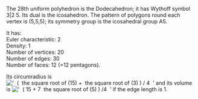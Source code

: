 The 28th uniform polyhedron is the Dodecahedron; it has Wythoff symbol
3|2 5. Its dual is the icosahedron. The pattern of polygons round each
vertex is (5,5,5); its symmetry group is the icosahedral group A5.

It has:\
 Euler characteristic: 2\
 Density: 1\
 Number of vertices: 20\
 Number of edges: 30\
 Number of faces: 12 (=12 pentagons).

Its circumradius is
!['  (  the square root of (15) +  the square root of (3) ) / 4  '](../dictionary/equation_images/4258.1..png)
and its volume is
!['  ( 15 + 7  the square root of (5) ) /4  '](../dictionary/equation_images/4258.2..png)
if the edge length is 1.
